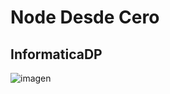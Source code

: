 # Node Desde Cero

## InformaticaDP

![imagen](https://user-images.githubusercontent.com/52834318/192405812-a4a8a590-3fdd-40cc-b703-7f2a60727bfe.png)

